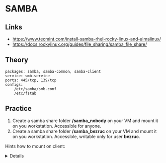 # SAMBA

## Links
- https://www.tecmint.com/install-samba-rhel-rocky-linux-and-almalinux/
- https://docs.rockylinux.org/guides/file_sharing/samba_file_share/

## Theory
```
packages: samba, samba-common, samba-client
service: smb.service
ports: 445/tcp, 139/tcp
configs:
    /etc/samba/smb.conf
    /etc/fstab
```

## Practice

1. Create a samba share folder **/samba_nobody** on your VM and mount it on you workstation. Accessible for anyone.
2. Create a samba share folder **/samba_bezruc** on your VM and mount it on you workstation. Accessible, writable only for user **bezruc**.


Hints how to mount on client:
<details>

Windows:
```
net use X: /user:smbuser \\SERVER\Share
net use X: /delete
```

Linux:
```
smbclient '//192.168.0.160/samba_private' -U smbuser

sudo mount -t cifs //192.168.0.160/samba_private -o uid=1000,gid=1000,username=smbuser /mnt

mount - mount.cifs //192.168.0.185/sambasharefolder /clientfolder  -o user=sambauser,password=sambauserpasswd,dir_mode=0755,file_mode=0644,uid=yourpcuser,gid=yourpcusergroup
```
</details>